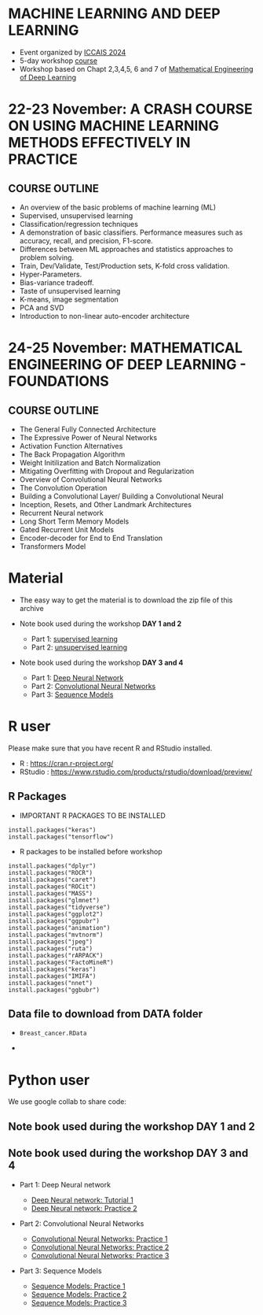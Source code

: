 # MACHINE LEARNING AND DEEP LEARNING


- Event organized by [ICCAIS 2024](https://ami.gov.vn/2024iccais)
- 5-day workshop [course](https://ami.gov.vn/2024iccais_course/)
- Workshop based on Chapt 2,3,4,5, 6 and 7 of [Mathematical Engineering of Deep Learning](https://deeplearningmath.org)



# 22-23 November: A CRASH COURSE ON USING MACHINE LEARNING METHODS EFFECTIVELY IN PRACTICE

## COURSE OUTLINE 
- An overview of the basic problems of machine learning (ML)
- Supervised, unsupervised learning
- Classification/regression techniques
- A demonstration of basic classifiers. Performance measures such as accuracy, recall, and precision, F1-score.
- Differences between ML approaches and statistics approaches to problem solving.
- Train, Dev/Validate, Test/Production sets, K-fold cross validation.
- Hyper-Parameters.
- Bias-variance tradeoff.
- Taste of unsupervised learning
- K-means, image segmentation
- PCA and SVD
- Introduction to non-linear auto-encoder architecture

# 24-25 November: MATHEMATICAL ENGINEERING OF DEEP LEARNING - FOUNDATIONS

## COURSE OUTLINE   
- The General Fully Connected Architecture
- The Expressive Power of Neural Networks
- Activation Function Alternatives
- The Back Propagation Algorithm
- Weight Initilization and Batch Normalization
- Mitigating Overfitting with Dropout and Regularization
- Overview of Convolutional Neural Networks
- The Convolution Operation
- Building a Convolutional Layer/ Building a Convolutional Neural
- Inception, Resets, and Other Landmark Architectures
- Recurrent Neural network
- Long Short Term Memory Models
- Gated Recurrent Unit Models
- Encoder-decoder for End to End Translation
- Transformers Model


# Material 

- The easy way to get the material is to download the zip file of this archive

- Note book used during the workshop **DAY 1 and 2** 
    - Part 1: [supervised learning](/Machine_learning_PART1.nb.html.zip)
    - Part 2: [unsupervised learning](/Machine_learning_Part2.nb.html.zip)


- Note book used during the workshop **DAY 3 and 4**
    - Part 1: [Deep Neural Network](/Deep_learning_DNN_IASC.nb.html.zip)
    - Part 2: [Convolutional Neural Networks](/Deep_learning_CNN_IASC.nb.html.zip)
    - Part 3: [Sequence Models](/Deep_learning_RNN_IASC.nb.html.zip)
 

# R user 

Please make sure that you have  recent R and RStudio installed.

  - R : https://cran.r-project.org/
  - RStudio : https://www.rstudio.com/products/rstudio/download/preview/


## R Packages 

- IMPORTANT R PACKAGES TO BE INSTALLED

```{r,eval=FALSE}
install.packages("keras")
install.packages("tensorflow")
```

- R packages to be installed before workshop

```{r,eval=FALSE}
install.packages("dplyr")
install.packages("ROCR")
install.packages("caret")
install.packages("ROCit")
install.packages("MASS")
install.packages("glmnet")
install.packages("tidyverse")
install.packages("ggplot2")
install.packages("ggpubr")
install.packages("animation")
install.packages("mvtnorm")
install.packages("jpeg")
install.packages("ruta")
install.packages("rARPACK")
install.packages("FactoMineR")
install.packages("keras")
install.packages("IMIFA")
install.packages("nnet")
install.packages("ggbubr")
```

## Data file to download from DATA folder

- ``Breast_cancer.RData``
- ````


# Python user

We use google collab to share code:

## Note book used during the workshop DAY 1 and 2



## Note book used during the workshop DAY 3 and 4

- Part 1: Deep Neural network

    - [Deep Neural network: Tutorial 1](https://colab.research.google.com/drive/1Qn88dyZXHhwqoLnGcNaHq510eDEjxau7?usp=sharing)
    - [Deep Neural network: Practice 2](https://colab.research.google.com/drive/1Msg2GDt5P0kB0MVPSPUcGZGIxDjOgoDb?usp=sharing)

- Part 2: Convolutional Neural Networks

    - [Convolutional Neural Networks: Practice 1](https://colab.research.google.com/drive/1dtH3UHSfbK5Ss9E9ogtYG5YQzc5fTXNE#scrollTo=klnJ1uktsIVl)
    - [Convolutional Neural Networks: Practice 2](https://colab.research.google.com/drive/1NysOFe1nSgLXZ7EHYqwoy9JvkZZiIPXd#scrollTo=Jq70jQzm08cK)
    - [Convolutional Neural Networks: Practice 3](https://colab.research.google.com/drive/1Foo-KTWMiJV-sl0mRaZnWHnk05VQLyUB)
   
- Part 3: Sequence Models
    
    - [Sequence Models: Practice 1](https://colab.research.google.com/drive/1VMNmL1YKZHZBJip8f5tcEMxj5VlCIfbM#scrollTo=sB1y93Nmik5T)
    - [Sequence Models: Practice 2](https://colab.research.google.com/drive/1MnvITjntB9AmHL2BN_03hGQcDxNVom4B#scrollTo=TvEZtC85n1--)
    - [Sequence Models: Practice 3](https://colab.research.google.com/drive/10HN5da584vuDld6Go9QceNIyGRfrsKCg#)


